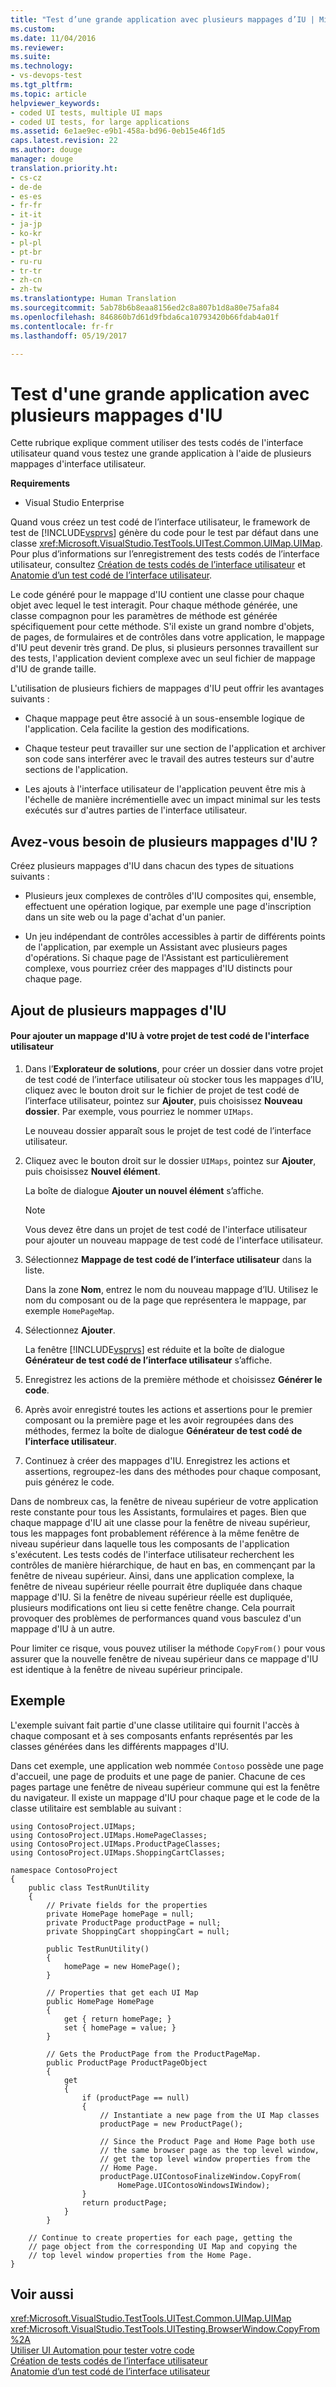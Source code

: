 ```yaml
---
title: "Test d’une grande application avec plusieurs mappages d’IU | Microsoft Docs"
ms.custom: 
ms.date: 11/04/2016
ms.reviewer: 
ms.suite: 
ms.technology:
- vs-devops-test
ms.tgt_pltfrm: 
ms.topic: article
helpviewer_keywords:
- coded UI tests, multiple UI maps
- coded UI tests, for large applications
ms.assetid: 6e1ae9ec-e9b1-458a-bd96-0eb15e46f1d5
caps.latest.revision: 22
ms.author: douge
manager: douge
translation.priority.ht:
- cs-cz
- de-de
- es-es
- fr-fr
- it-it
- ja-jp
- ko-kr
- pl-pl
- pt-br
- ru-ru
- tr-tr
- zh-cn
- zh-tw
ms.translationtype: Human Translation
ms.sourcegitcommit: 5ab78b6b8eaa8156ed2c8a807b1d8a80e75afa84
ms.openlocfilehash: 846860b7d61d9fbda6ca10793420b66fdab4a01f
ms.contentlocale: fr-fr
ms.lasthandoff: 05/19/2017

---
```

# <a name="testing-a-large-application-with-multiple-ui-maps"></a>Test d'une grande application avec plusieurs mappages d'IU
Cette rubrique explique comment utiliser des tests codés de l'interface utilisateur quand vous testez une grande application à l'aide de plusieurs mappages d'interface utilisateur.  
  
 **Requirements**  
  
-   Visual Studio Enterprise  
  
 Quand vous créez un test codé de l’interface utilisateur, le framework de test de [!INCLUDE[vsprvs](../code-quality/includes/vsprvs_md.md)] génère du code pour le test par défaut dans une classe <xref:Microsoft.VisualStudio.TestTools.UITest.Common.UIMap.UIMap>. Pour plus d’informations sur l’enregistrement des tests codés de l’interface utilisateur, consultez [Création de tests codés de l’interface utilisateur](../test/use-ui-automation-to-test-your-code.md#VerifyingCodeUsingCUITCreate) et [Anatomie d’un test codé de l’interface utilisateur](../test/anatomy-of-a-coded-ui-test.md).  
  
 Le code généré pour le mappage d'IU contient une classe pour chaque objet avec lequel le test interagit. Pour chaque méthode générée, une classe compagnon pour les paramètres de méthode est générée spécifiquement pour cette méthode. S'il existe un grand nombre d'objets, de pages, de formulaires et de contrôles dans votre application, le mappage d'IU peut devenir très grand. De plus, si plusieurs personnes travaillent sur des tests, l'application devient complexe avec un seul fichier de mappage d'IU de grande taille.  
  
 L'utilisation de plusieurs fichiers de mappages d'IU peut offrir les avantages suivants :  
  
-   Chaque mappage peut être associé à un sous-ensemble logique de l'application. Cela facilite la gestion des modifications.  
  
-   Chaque testeur peut travailler sur une section de l'application et archiver son code sans interférer avec le travail des autres testeurs sur d'autre sections de l'application.  
  
-   Les ajouts à l'interface utilisateur de l'application peuvent être mis à l'échelle de manière incrémentielle avec un impact minimal sur les tests exécutés sur d'autres parties de l'interface utilisateur.  
  
## <a name="do-you-need-multiple-ui-maps"></a>Avez-vous besoin de plusieurs mappages d'IU ?  
 Créez plusieurs mappages d'IU dans chacun des types de situations suivants :  
  
-   Plusieurs jeux complexes de contrôles d'IU composites qui, ensemble, effectuent une opération logique, par exemple une page d'inscription dans un site web ou la page d'achat d'un panier.  
  
-   Un jeu indépendant de contrôles accessibles à partir de différents points de l'application, par exemple un Assistant avec plusieurs pages d'opérations. Si chaque page de l'Assistant est particulièrement complexe, vous pourriez créer des mappages d'IU distincts pour chaque page.  
  
## <a name="adding-multiple-ui-maps"></a>Ajout de plusieurs mappages d'IU  
  
#### <a name="to-add-a-ui-map-to-your-coded-ui-test-project"></a>Pour ajouter un mappage d'IU à votre projet de test codé de l'interface utilisateur  
  
1.  Dans l’**Explorateur de solutions**, pour créer un dossier dans votre projet de test codé de l’interface utilisateur où stocker tous les mappages d’IU, cliquez avec le bouton droit sur le fichier de projet de test codé de l’interface utilisateur, pointez sur **Ajouter**, puis choisissez **Nouveau dossier**. Par exemple, vous pourriez le nommer `UIMaps`.  
  
     Le nouveau dossier apparaît sous le projet de test codé de l’interface utilisateur.  
  
2.  Cliquez avec le bouton droit sur le dossier `UIMaps`, pointez sur **Ajouter**, puis choisissez **Nouvel élément**.  
  
     La boîte de dialogue **Ajouter un nouvel élément** s’affiche.  
  
    > [!NOTE]
    >  Vous devez être dans un projet de test codé de l'interface utilisateur pour ajouter un nouveau mappage de test codé de l'interface utilisateur.  
  
3.  Sélectionnez **Mappage de test codé de l’interface utilisateur** dans la liste.  
  
     Dans la zone **Nom**, entrez le nom du nouveau mappage d’IU. Utilisez le nom du composant ou de la page que représentera le mappage, par exemple `HomePageMap`.  
  
4.  Sélectionnez **Ajouter**.  
  
     La fenêtre [!INCLUDE[vsprvs](../code-quality/includes/vsprvs_md.md)] est réduite et la boîte de dialogue **Générateur de test codé de l’interface utilisateur** s’affiche.  
  
5.  Enregistrez les actions de la première méthode et choisissez **Générer le code**.  
  
6.  Après avoir enregistré toutes les actions et assertions pour le premier composant ou la première page et les avoir regroupées dans des méthodes, fermez la boîte de dialogue **Générateur de test codé de l’interface utilisateur**.  
  
7.  Continuez à créer des mappages d'IU. Enregistrez les actions et assertions, regroupez-les dans des méthodes pour chaque composant, puis générez le code.  
  
 Dans de nombreux cas, la fenêtre de niveau supérieur de votre application reste constante pour tous les Assistants, formulaires et pages. Bien que chaque mappage d'IU ait une classe pour la fenêtre de niveau supérieur, tous les mappages font probablement référence à la même fenêtre de niveau supérieur dans laquelle tous les composants de l'application s'exécutent. Les tests codés de l'interface utilisateur recherchent les contrôles de manière hiérarchique, de haut en bas, en commençant par la fenêtre de niveau supérieur. Ainsi, dans une application complexe, la fenêtre de niveau supérieur réelle pourrait être dupliquée dans chaque mappage d'IU. Si la fenêtre de niveau supérieur réelle est dupliquée, plusieurs modifications ont lieu si cette fenêtre change. Cela pourrait provoquer des problèmes de performances quand vous basculez d'un mappage d'IU à un autre.  
  
 Pour limiter ce risque, vous pouvez utiliser la méthode `CopyFrom()` pour vous assurer que la nouvelle fenêtre de niveau supérieur dans ce mappage d'IU est identique à la fenêtre de niveau supérieur principale.  
  
## <a name="example"></a>Exemple  
 L'exemple suivant fait partie d'une classe utilitaire qui fournit l'accès à chaque composant et à ses composants enfants représentés par les classes générées dans les différents mappages d'IU.  
  
 Dans cet exemple, une application web nommée `Contoso` possède une page d'accueil, une page de produits et une page de panier. Chacune de ces pages partage une fenêtre de niveau supérieur commune qui est la fenêtre du navigateur. Il existe un mappage d'IU pour chaque page et le code de la classe utilitaire est semblable au suivant :  
  
```  
using ContosoProject.UIMaps;  
using ContosoProject.UIMaps.HomePageClasses;  
using ContosoProject.UIMaps.ProductPageClasses;  
using ContosoProject.UIMaps.ShoppingCartClasses;  
  
namespace ContosoProject  
{  
    public class TestRunUtility  
    {  
        // Private fields for the properties  
        private HomePage homePage = null;  
        private ProductPage productPage = null;  
        private ShoppingCart shoppingCart = null;  
  
        public TestRunUtility()  
        {  
            homePage = new HomePage();  
        }  
  
        // Properties that get each UI Map  
        public HomePage HomePage  
        {  
            get { return homePage; }  
            set { homePage = value; }  
        }  
  
        // Gets the ProductPage from the ProductPageMap.  
        public ProductPage ProductPageObject  
        {  
            get  
            {  
                if (productPage == null)  
                {  
                    // Instantiate a new page from the UI Map classes  
                    productPage = new ProductPage();  
  
                    // Since the Product Page and Home Page both use  
                    // the same browser page as the top level window,  
                    // get the top level window properties from the  
                    // Home Page.  
                    productPage.UIContosoFinalizeWindow.CopyFrom(  
                        HomePage.UIContosoWindowsIWindow);  
                }  
                return productPage;  
            }  
        }  
  
    // Continue to create properties for each page, getting the   
    // page object from the corresponding UI Map and copying the   
    // top level window properties from the Home Page.  
}  
```  
  
## <a name="see-also"></a>Voir aussi  
 <xref:Microsoft.VisualStudio.TestTools.UITest.Common.UIMap.UIMap>   
 <xref:Microsoft.VisualStudio.TestTools.UITesting.BrowserWindow.CopyFrom%2A>   
 [Utiliser UI Automation pour tester votre code](../test/use-ui-automation-to-test-your-code.md)   
 [Création de tests codés de l’interface utilisateur](../test/use-ui-automation-to-test-your-code.md#VerifyingCodeUsingCUITCreate)   
 [Anatomie d’un test codé de l’interface utilisateur](../test/anatomy-of-a-coded-ui-test.md)

